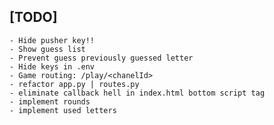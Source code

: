 ## [TODO]

    - Hide pusher key!!
    - Show guess list
    - Prevent guess previously guessed letter
    - Hide keys in .env
    - Game routing: /play/<chanelId>
    - refactor app.py | routes.py
    - eliminate callback hell in index.html bottom script tag
    - implement rounds
    - implement used letters

